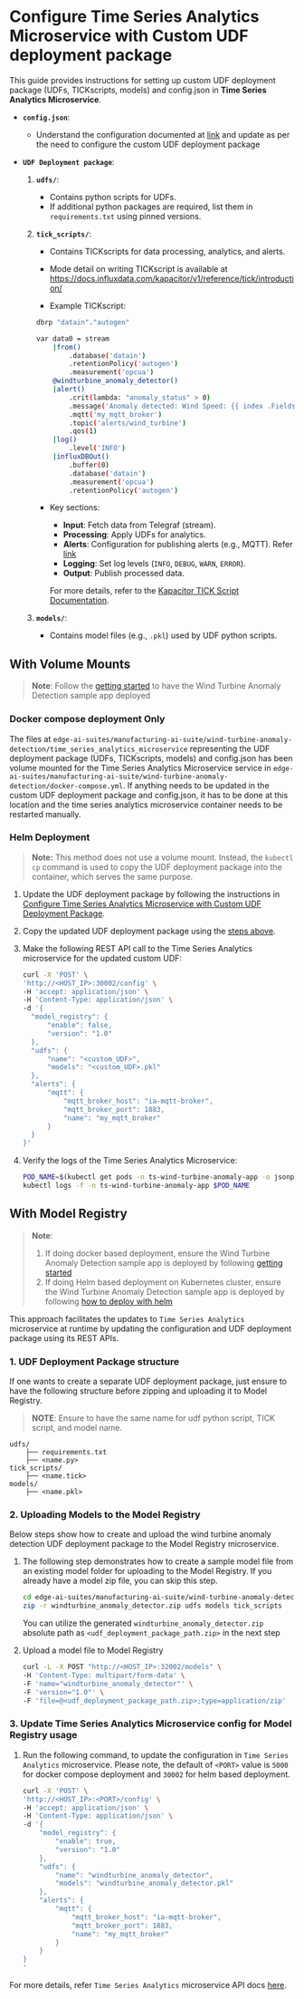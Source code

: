 # Configure Time Series Analytics Microservice with Custom UDF deployment package

This guide provides instructions for setting up custom UDF deployment package (UDFs, TICKscripts, models) and config.json in **Time Series Analytics Microservice**.

- **`config.json`**:
   - Understand the configuration documented at [link](get-started.md#configjson) and update 
     as per the need to configure the custom UDF deployment package

- **`UDF Deployment package`**:

  1. **`udfs/`**:
     - Contains python scripts for UDFs.
     - If additional python packages are required, list them in `requirements.txt` using pinned versions.

  2. **`tick_scripts/`**:
     - Contains TICKscripts for data processing, analytics, and alerts.
     - Mode detail on writing TICKscript is available at <https://docs.influxdata.com/kapacitor/v1/reference/tick/introduction/>
   
     - Example TICKscript:
         
      ```bash
      dbrp "datain"."autogen"

      var data0 = stream
          |from()
              .database('datain')
              .retentionPolicy('autogen')
              .measurement('opcua')
          @windturbine_anomaly_detector()
          |alert()
              .crit(lambda: "anomaly_status" > 0)
              .message('Anomaly detected: Wind Speed: {{ index .Fields "wind_speed" }}, Grid Active Power: {{ index .Fields "grid_active_power" }}, Anomaly Status: {{ index .Fields "anomaly_status" }}')
              .mqtt('my_mqtt_broker')
              .topic('alerts/wind_turbine')
              .qos(1)
          |log()
              .level('INFO')
          |influxDBOut()
              .buffer(0)
              .database('datain')
              .measurement('opcua')
              .retentionPolicy('autogen')
      ```
       - Key sections:
         - **Input**: Fetch data from Telegraf (stream).
         - **Processing**: Apply UDFs for analytics.
         - **Alerts**: Configuration for publishing alerts (e.g., MQTT). Refer [link](#Publishing-mqtt-alerts)
         - **Logging**: Set log levels (`INFO`, `DEBUG`, `WARN`, `ERROR`).
         - **Output**: Publish processed data.
      
          For more details, refer to the [Kapacitor TICK Script Documentation](https://docs.influxdata.com/kapacitor/v1/reference/tick/introduction/).

  3. **`models/`**:
     - Contains model files (e.g., `.pkl`) used by UDF python scripts.


## With Volume Mounts

> **Note**: Follow the [getting started](./get-started.md) to have the Wind Turbine Anomaly Detection sample app deployed

### Docker compose deployment Only

The files at `edge-ai-suites/manufacturing-ai-suite/wind-turbine-anomaly-detection/time_series_analytics_microservice` representing the UDF deployment package (UDFs, TICKscripts, models)
and config.json has been volume mounted for the Time Series Analytics Microservice service in `edge-ai-suites/manufacturing-ai-suite/wind-turbine-anomaly-detection/docker-compose.yml`. If anything needs to be updated in the custom UDF deployment package and config.json, it has to be done at this location and the time series analytics microservice container needs to be restarted manually.

### Helm Deployment

> **Note:** This method does not use a volume mount. Instead, the `kubectl cp` command is used to copy the UDF deployment package into the container, which serves the same purpose.

1. Update the UDF deployment package by following the instructions in [Configure Time Series Analytics Microservice with Custom UDF Deployment Package](./how-to-configure-custom-udf.md#configure-time-series-analytics-microservice-with-custom-udf-deployment-package).

2. Copy the updated UDF deployment package using the [steps above](#copy-the-windturbine_anomaly_detection-udf-package-for-helm-deployment-to-time-series-analytics-microservice).

3. Make the following REST API call to the Time Series Analytics microservice for the updated custom UDF:
    ```sh
    curl -X 'POST' \
    'http://<HOST_IP>:30002/config' \
    -H 'accept: application/json' \
    -H 'Content-Type: application/json' \
    -d '{
      "model_registry": {
          "enable": false,
          "version": "1.0"
      },
      "udfs": {
          "name": "<custom_UDF>",
          "models": "<custom_UDF>.pkl"
      },
      "alerts": {
          "mqtt": {
              "mqtt_broker_host": "ia-mqtt-broker",
              "mqtt_broker_port": 1883,
              "name": "my_mqtt_broker"
          }
      }
    }'
    ```

4. Verify the logs of the Time Series Analytics Microservice:
    ```sh
    POD_NAME=$(kubectl get pods -n ts-wind-turbine-anomaly-app -o jsonpath='{.items[*].metadata.name}' | tr ' ' '\n' | grep deployment-time-series-analytics-microservice | head -n 1)
    kubectl logs -f -n ts-wind-turbine-anomaly-app $POD_NAME
    ```

## With Model Registry

> **Note**:
> 1. If doing docker based deployment, ensure the Wind Turbine Anomaly Detection sample app is deployed by following [getting started](./get-started.md)
> 2. If doing Helm based deployment on Kubernetes cluster, ensure the Wind Turbine Anomaly Detection sample app is deployed by following [how to deploy with helm](./how-to-deploy-with-helm.md)

This approach facilitates the updates to `Time Series Analytics` microservice at runtime by updating the configuration and UDF deployment
package using its REST APIs.

### 1. UDF Deployment Package structure

If one wants to create a separate UDF deployment package, just ensure to have the following structure
before zipping and uploading it to Model Registry.

> **NOTE**: Ensure to have the same name for udf python script, TICK script, and model name.

```
udfs/
    ├── requirements.txt
    ├── <name.py>
tick_scripts/
    ├── <name.tick>
models/
    ├── <name.pkl>
```

### 2. Uploading Models to the Model Registry

Below steps show how to create and upload the wind turbine anomaly detection UDF deployment package
to the Model Registry microservice.

1. The following step demonstrates how to create a sample model file from an existing model folder for uploading to the Model Registry. If you already have a model zip file, you can skip this step.
   ```bash
   cd edge-ai-suites/manufacturing-ai-suite/wind-turbine-anomaly-detection/time_series_analytics_microservice/
   zip -r windturbine_anomaly_detector.zip udfs models tick_scripts
   ```
   You can utilize the generated `windturbine_anomaly_detector.zip` absolute path as `<udf_deployment_package_path.zip>` in the next step

2. Upload a model file to Model Registry
    ```bash
   curl -L -X POST "http://<HOST_IP>:32002/models" \
   -H 'Content-Type: multipart/form-data' \
   -F 'name="windturbine_anomaly_detector"' \
   -F 'version="1.0"' \
   -F 'file=@<udf_deployment_package_path.zip>;type=application/zip'
    ```

### 3. Update Time Series Analytics Microservice config for Model Registry usage


1. Run the following command, to update the configuration in `Time Series Analytics` microservice. 
   Please note, the default of `<PORT>` value is `5000` for docker compose deployment and `30002` for helm based deployment.

    ```bash
    curl -X 'POST' \
    'http://<HOST_IP>:<PORT>/config' \
    -H 'accept: application/json' \
    -H 'Content-Type: application/json' \
    -d '{
        "model_registry": {
            "enable": true,
            "version": "1.0"
        },
        "udfs": {
            "name": "windturbine_anomaly_detector",
            "models": "windturbine_anomaly_detector.pkl"
        },
        "alerts": {
            "mqtt": {
                "mqtt_broker_host": "ia-mqtt-broker",
                "mqtt_broker_port": 1883,
                "name": "my_mqtt_broker"
            }
        }
    }
    '
    ```

For more details, refer `Time Series Analytics` microservice API docs [here](./how-to-update-config.md#how-to-update-config-in-time-series-analytics-microservice).
